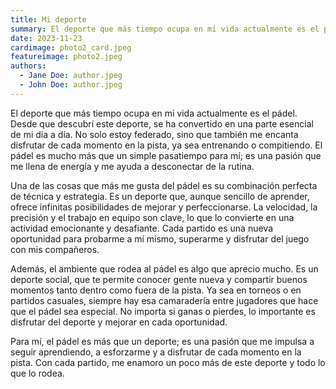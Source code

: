 ```yaml
---
title: Mi deporte
summary: El deporte que más tiempo ocupa en mi vida actualmente es el pádel. Desde que descubrí este deporte, se ha convertido en una parte esencial de mi día a día. No solo estoy federado, sino que también me encanta disfrutar de cada momento en la pista, ya sea entrenando o compitiendo. El pádel es mucho más que un simple pasatiempo para mí; es una pasión que me llena de energía y me ayuda a desconectar de la rutina.
date: 2023-11-23
cardimage: photo2_card.jpeg
featureimage: photo2.jpeg
authors:
  - Jane Doe: author.jpeg
  - John Doe: author.jpeg
---
```


El deporte que más tiempo ocupa en mi vida actualmente es el pádel. Desde que descubrí este deporte, se ha convertido en una parte esencial de mi día a día. No solo estoy federado, sino que también me encanta disfrutar de cada momento en la pista, ya sea entrenando o compitiendo. El pádel es mucho más que un simple pasatiempo para mí; es una pasión que me llena de energía y me ayuda a desconectar de la rutina.

Una de las cosas que más me gusta del pádel es su combinación perfecta de técnica y estrategia. Es un deporte que, aunque sencillo de aprender, ofrece infinitas posibilidades de mejorar y perfeccionarse. La velocidad, la precisión y el trabajo en equipo son clave, lo que lo convierte en una actividad emocionante y desafiante. Cada partido es una nueva oportunidad para probarme a mí mismo, superarme y disfrutar del juego con mis compañeros.

Además, el ambiente que rodea al pádel es algo que aprecio mucho. Es un deporte social, que te permite conocer gente nueva y compartir buenos momentos tanto dentro como fuera de la pista. Ya sea en torneos o en partidos casuales, siempre hay esa camaradería entre jugadores que hace que el pádel sea especial. No importa si ganas o pierdes, lo importante es disfrutar del deporte y mejorar en cada oportunidad.

Para mí, el pádel es más que un deporte; es una pasión que me impulsa a seguir aprendiendo, a esforzarme y a disfrutar de cada momento en la pista. Con cada partido, me enamoro un poco más de este deporte y todo lo que lo rodea.